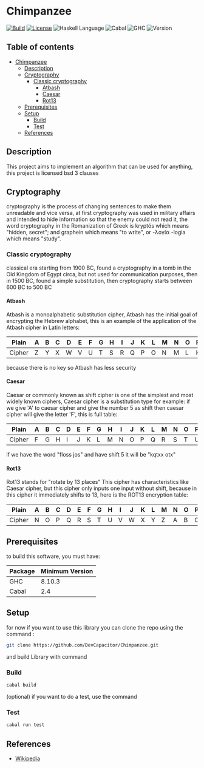 # Chimpanzee

[![Build](https://github.com/aerphanas/Chimpanzee/actions/workflows/haskell.yml/badge.svg)](https://github.com/aerphanas/Chimpanzee/actions/workflows/haskell.yml)
[![License](https://img.shields.io/badge/License-BSD--3--Clause-important)](https://github.com/DevCapacitor/Chimpanzee/blob/main/LICENSE)
![Haskell Language](https://img.shields.io/badge/Haskell-Haskell2010-informational)
![Cabal](https://img.shields.io/badge/Cabal-3.2-informational)
![GHC](https://img.shields.io/badge/GHC-8.10.3-informational)
![Version](https://img.shields.io/badge/Chimpanzee-0.1.0.0-informational)

## Table of contents

- [Chimpanzee](#chimpanzee)
  - [Description](#description)
  - [Cryptography](#cryptography)
    - [Classic cryptography](#classic-cryptography)
      - [Atbash](#atbash)
      - [Caesar](#caesar)
      - [Rot13](#rot13)
  - [Prerequisites](#prerequisites)
  - [Setup](#setup)
    - [Build](#build)
    - [Test](#test)
  - [References](#references)

## Description

This project aims to implement an algorithm that can be used for anything, this project is licensed bsd 3 clauses

## Cryptography

cryptography is the process of changing sentences to make them unreadable and vice versa, at first cryptography was used in military affairs and intended to hide information so that the enemy could not read it, the word cryptography in the Romanization of Greek is kryptós which means "hidden, secret"; and graphein which means "to write", or -λογία -logia which means "study".

### Classic cryptography

classical era starting from 1900 BC, found a cryptography in a tomb in the Old Kingdom of Egypt circa, but not used for communication purposes, then in 1500 BC, found a simple substitution, then cryptography starts between 600 BC to 500 BC

#### Atbash

Atbash is a monoalphabetic substitution cipher, Atbash has the initial goal of encrypting the Hebrew alphabet, this is an example of the application of the Atbash cipher in Latin letters:

|Plain |A|B|C|D|E|F|G|H|I|J|K|L|M|N|O|P|Q|R|S|T|U|V|W|X|Y|Z|
|------|-|-|-|-|-|-|-|-|-|-|-|-|-|-|-|-|-|-|-|-|-|-|-|-|-|-|
|Cipher|Z|Y|X|W|V|U|T|S|R|Q|P|O|N|M|L|K|J|I|H|G|F|E|D|C|B|A|

because there is no key so Atbash has less security

#### Caesar

Caesar or commonly known as shift cipher is one of the simplest and most widely known ciphers, Caesar cipher is a substitution type for example: if we give 'A' to caesar cipher and give the number 5 as shift then caesar cipher will give the letter 'F', this is full table:

|Plain |A|B|C|D|E|F|G|H|I|J|K|L|M|N|O|P|Q|R|S|T|U|V|W|X|Y|Z|
|------|-|-|-|-|-|-|-|-|-|-|-|-|-|-|-|-|-|-|-|-|-|-|-|-|-|-|
|Cipher|F|G|H|I|J|K|L|M|N|O|P|Q|R|S|T|U|V|W|X|Y|Z|E|D|C|B|A|

if we have the word "floss jos" and have shift 5 it will be "kqtxx otx"

#### Rot13

Rot13 stands for "rotate by 13 places" This cipher has characteristics like Caesar cipher, but this cipher only inputs one input without shift, because in this cipher it immediately shifts to 13, here is the ROT13 encryption table:

|Plain |A|B|C|D|E|F|G|H|I|J|K|L|M|N|O|P|Q|R|S|T|U|V|W|X|Y|Z|
|------|-|-|-|-|-|-|-|-|-|-|-|-|-|-|-|-|-|-|-|-|-|-|-|-|-|-|
|Cipher|N|O|P|Q|R|S|T|U|V|W|X|Y|Z|A|B|C|D|E|F|G|H|i|J|K|L|M|

## Prerequisites

to build this software, you must have:

|Package|Minimum Version|
|-|-|
|GHC|8.10.3|
|Cabal|2.4|

## Setup

for now if you want to use this library you can clone the repo using the command :

```sh
git clone https://github.com/DevCapacitor/Chimpanzee.git
```

and build Library with command

### Build

```sh
cabal build
```

(optional) if you want to do a test, use the command

### Test

```sh
cabal run test
```

## References

- [Wikipedia](https://www.wikipedia.org)
